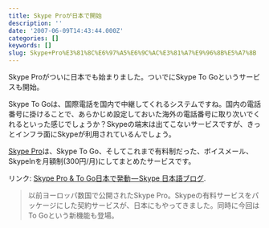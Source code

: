 ```yaml
---
title: Skype Proが日本で開始
description: ''
date: '2007-06-09T14:43:44.000Z'
categories: []
keywords: []
slug: Skype+Pro%E3%81%8C%E6%97%A5%E6%9C%AC%E3%81%A7%E9%96%8B%E5%A7%8B
---
```

Skype Proがついに日本でも始まりました。ついでにSkype To Goというサービスも開始。

Skype To Goは、国際電話を国内で中継してくれるシステムですね。国内の電話番号に掛けることで、あらかじめ設定しておいた海外の電話番号に取り次いでくれるといった感じでしょうか？Skypeの端末は出てこないサービスですが、きっとインフラ面にSkypeが利用されているんでしょう。

[Skype Pro](http://skype.com/intl/ja/products/skypepro/)は、Skype To Go、そしてこれまで有料制だった、ボイスメール、SkypeInを月額制(300円/月)にしてまとめたサービスです。

リンク: [Skype Pro & To Go日本で発動 — Skype 日本語ブログ](http://share.skype.com/sites/ja/2007/06/09/skype_pro_and_to_go_available_in_japan.html "Skype Pro & To Go日本で発動 - Skype 日本語ブログ").

> 以前ヨーロッパ数国で公開されたSkype Pro。Skypeの有料サービスをパッケージにした契約サービスが、日本にもやってきました。同時に今回はTo Goという新機能も登場。